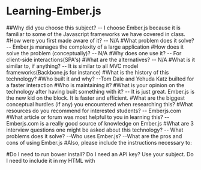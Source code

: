# Learning-Ember.js
##Why did you choose this subject?
-- I choose Ember.js because it is familiar to some of the Javascript frameworks we have covered in class.
#How were you first made aware of it?
-- N/A
#What problem does it solve?
-- Ember.js manages the complexity of a large application
#How does it solve the problem (conceptually)?
-- N/A
#Why does one use it?
-- For client-side interactions(SPA's)
#What are the alternatives?
-- N/A
#What is it similar to, if anything?
-- It is similar to all MVC model frameworks(Backbone.js for instance)
#What is the history of this technology?
#Who built it and why?
--Tom Dale and Yehuda Katz builted for a faster interaction
#Who is maintaining it?
#What is your opinion on the technology after having built something with it?
-- It is just great. Ember.js is the new kid on the block. It is faster and efficient.
#What are the biggest conceptual hurdles (if any) you encountered when researching this?
#What resources do you recommend for interested students?
-- Emberjs.com
#What article or forum was most helpful to you in learning this?
-- Emberjs.com is a really good source of knowledge on Ember.js
#What are 3 interview questions one might be asked about this technology?
-- What problems does it solve?
--Who uses Ember.js?
--What are the pros and cons of using Ember.js
#Also, please include the instructions necessary to:

#Do I need to run bower install? Do I need an API key?
Use your subject.
Do I need to include it in my HTML with <script> tags? Do I need to brew install anything? Can I deploy it to Heroku?
